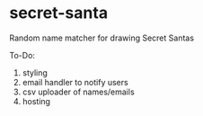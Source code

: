 # secret-santa
Random name matcher for drawing Secret Santas

To-Do:
1. styling
2. email handler to notify users
3. csv uploader of names/emails
4. hosting
